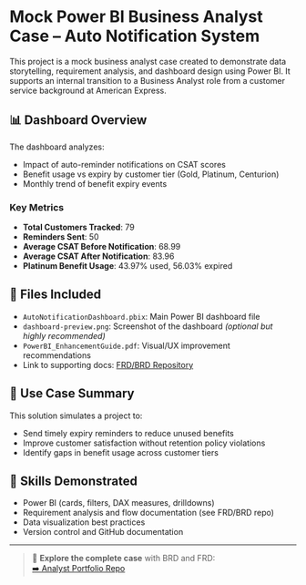 # Mock Power BI Business Analyst Case – Auto Notification System

This project is a mock business analyst case created to demonstrate data storytelling, requirement analysis, and dashboard design using Power BI. It supports an internal transition to a Business Analyst role from a customer service background at American Express.

## 📊 Dashboard Overview

The dashboard analyzes:
- Impact of auto-reminder notifications on CSAT scores
- Benefit usage vs expiry by customer tier (Gold, Platinum, Centurion)
- Monthly trend of benefit expiry events

### Key Metrics
- **Total Customers Tracked**: 79
- **Reminders Sent**: 50
- **Average CSAT Before Notification**: 68.99
- **Average CSAT After Notification**: 83.96
- **Platinum Benefit Usage**: 43.97% used, 56.03% expired

## 📁 Files Included

- `AutoNotificationDashboard.pbix`: Main Power BI dashboard file
- `dashboard-preview.png`: Screenshot of the dashboard *(optional but highly recommended)*
- `PowerBI_EnhancementGuide.pdf`: Visual/UX improvement recommendations
- Link to supporting docs: [FRD/BRD Repository](https://github.com/mayank-portfolio/analyst-portfolio)

## 🎯 Use Case Summary

This solution simulates a project to:
- Send timely expiry reminders to reduce unused benefits
- Improve customer satisfaction without retention policy violations
- Identify gaps in benefit usage across customer tiers

## 🧠 Skills Demonstrated

- Power BI (cards, filters, DAX measures, drilldowns)
- Requirement analysis and flow documentation (see FRD/BRD repo)
- Data visualization best practices
- Version control and GitHub documentation

---

> 🔗 **Explore the complete case** with BRD and FRD:  
[➡️ Analyst Portfolio Repo](https://github.com/mayank-portfolio/analyst-portfolio)
